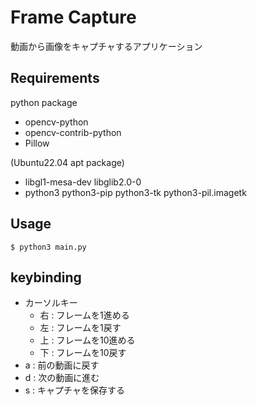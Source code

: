 # Frame Capture
動画から画像をキャプチャするアプリケーション

## Requirements
python package
- opencv-python
- opencv-contrib-python
- Pillow

(Ubuntu22.04 apt package)
- libgl1-mesa-dev libglib2.0-0
- python3 python3-pip python3-tk python3-pil.imagetk

## Usage
```
$ python3 main.py
```

## keybinding
- カーソルキー
    - 右 : フレームを1進める
    - 左 : フレームを1戻す
    - 上 : フレームを10進める
    - 下 : フレームを10戻す
- a : 前の動画に戻す
- d : 次の動画に進む
- s : キャプチャを保存する
